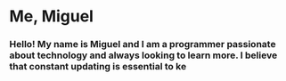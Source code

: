 # Me, Miguel
### Hello! My name is Miguel and I am a programmer passionate about technology and always looking to learn more. I believe that constant updating is essential to ke

